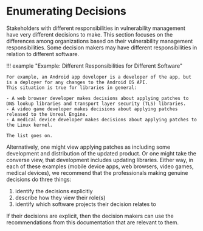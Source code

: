 # Enumerating Decisions

Stakeholders with different responsibilities in vulnerability management have very different decisions to make.
This section focuses on the differences among organizations based on their vulnerability management responsibilities.
Some decision makers may have different responsibilities in relation to different software.

!!! example "Example: Different Responsibilities for Different Software"

    For example, an Android app developer is a developer of the app, but is a deployer for any changes to the Android OS API.
    This situation is true for libraries in general:
    
    - A web browser developer makes decisions about applying patches to DNS lookup libraries and transport layer security (TLS) libraries.
    - A video game developer makes decisions about applying patches released to the Unreal Engine.
    - A medical device developer makes decisions about applying patches to the Linux kernel.
    
    The list goes on.

Alternatively, one might view applying patches as including some development and distribution of the updated product.
Or one might take the converse view, that development includes updating libraries.
Either way, in each of these examples (mobile device apps, web browsers, video games, medical devices),
we recommend that the professionals making genuine decisions do three things:

1. identify the decisions explicitly
2. describe how they view their role(s)
3. identify which software projects their decision relates to

If their decisions are explicit, then the decision makers can use the recommendations from this documentation that are relevant to them.
